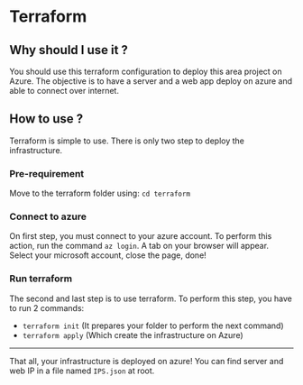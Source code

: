# Terraform

## Why should I use it ?
You should use this terraform configuration to deploy this area project on Azure.
The objective is to have a server and a web app deploy on azure and able to connect over internet.

## How to use ?
Terraform is simple to use. There is only two step to deploy the infrastructure.

### Pre-requirement
Move to the terraform folder using: `cd terraform`

### Connect to azure
On first step, you must connect to your azure account. To perform this action, run the command ```az login```. A tab on your browser will appear. Select your microsoft account, close the page, done!

### Run terraform
The second and last step is to use terraform. To perform this step, you have to run 2 commands:
- `terraform init` (It prepares your folder to perform the next command)
- `terraform apply` (Which create the infrastructure on Azure)

___

That all, your infrastructure is deployed on azure!
You can find server and web IP in a file named `IPS.json` at root.